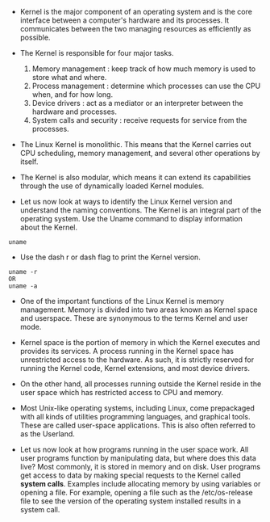 * Kernel is the major component of an operating system and is the core interface between a computer's hardware and its processes. It communicates between the two managing resources as efficiently as possible. 

* The Kernel is responsible for four major tasks. 

   1. Memory management : keep track of how much memory is used to store what and where. 
   2. Process management : determine which processes can use the CPU when, and for how long. 
   3. Device drivers : act as a mediator or an interpreter between the hardware and processes. 
   4. System calls and security : receive requests for service from the processes. 
   
* The Linux Kernel is monolithic. This means that the Kernel carries out CPU scheduling, memory management, and several other operations by itself. 

* The Kernel is also modular, which means it can extend its capabilities through the use of dynamically loaded Kernel modules. 

* Let us now look at ways to identify the Linux Kernel version and understand the naming conventions. The Kernel is an integral part of the operating system. Use the Uname command to display information about the Kernel. 

```
uname
```

* Use the dash r or dash  flag to print the Kernel version. 

```
uname -r 
OR 
uname -a
```

* One of the important functions of the Linux Kernel is memory management. Memory is divided into two areas known as Kernel space and userspace. These are synonymous to the terms Kernel and user mode. 

* Kernel space is the portion of memory in which the Kernel executes and provides its services. A process running in the Kernel space has unrestricted access to the hardware. As such, it is strictly reserved for running the Kernel code, Kernel extensions, and most device drivers. 

* On the other hand, all processes running outside the Kernel reside in the user space which has restricted access to CPU and memory. 

* Most Unix-like operating systems, including Linux, come prepackaged with all kinds of utilities programming languages, and graphical tools. These are called user-space applications. This is also often referred to as the Userland. 

* Let us now look at how programs running in the user space work. All user programs function by manipulating data, but where does this data live? Most commonly, it is stored in memory and on disk. User programs get access to data by making special requests to the Kernel called <b>system calls</b>. Examples include allocating memory by using variables or opening a file. For example, opening a file such as the /etc/os-release file to see the version of the operating system installed results in a system call.  















